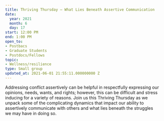 ```yaml
---
title: Thriving Thursday – What Lies Beneath Assertive Communication
date:
  year: 2021
  month: 6
  day: 17
start: 12:00 PM
end: 1:00 PM
open_to:
- Postbacs
- Graduate Students
- Postdocs/Fellows
topic:
- Wellness/resilience
type: Small group
updated_at: 2021-06-01 21:55:11.000000000 Z
---
```

Addressing conflict assertively can be helpful in respectfully
expressing our opinions, needs, wants, and rights; however, this can be
difficult and stress inducing for a variety of reasons. Join us this
Thriving Thursday as we unpack some of the complicating dynamics that
impact our ability to assertively communicate with others and what lies
beneath the struggles we may have in doing so.
